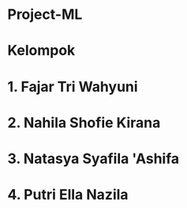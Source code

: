 # Project-ML
# Kelompok
# 1. Fajar Tri Wahyuni
# 2. Nahila Shofie Kirana
# 3. Natasya Syafila 'Ashifa
# 4. Putri Ella Nazila
